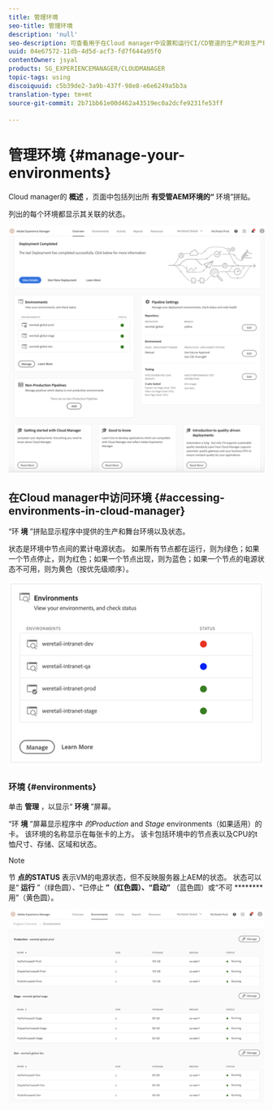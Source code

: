 ```yaml
---
title: 管理环境
seo-title: 管理环境
description: 'null'
seo-description: 可查看用于在Cloud manager中设置和运行CI/CD管道的生产和非生产环境列表。
uuid: 04e67572-11db-4d5d-acf3-fd7f644a95f0
contentOwner: jsyal
products: SG_EXPERIENCEMANAGER/CLOUDMANAGER
topic-tags: using
discoiquuid: c5b39de2-3a9b-437f-98e8-e6e6249a5b3a
translation-type: tm+mt
source-git-commit: 2b71bb61e00d462a43519ec0a2dcfe9231fe53ff

---
```



# 管理环境 {#manage-your-environments}

Cloud manager的 **概述** ，页面中包括列出所 **有受管AEM环境的“** 环境”拼贴。

列出的每个环境都显示其关联的状态。

![](assets/Manage_Environments1.png)

## 在Cloud manager中访问环境 {#accessing-environments-in-cloud-manager}

“环 **境** ”拼贴显示程序中提供的生产和舞台环境以及状态。

状态是环境中节点间的累计电源状态。 如果所有节点都在运行，则为绿色；如果一个节点停止，则为红色；如果一个节点出现，则为蓝色；如果一个节点的电源状态不可用，则为黄色（按优先级顺序）。

![](assets/manage_environments-screen2.png)

### 环境 {#environments}

单击 **管理** ，以显示“ **环境** ”屏幕。

“环 **境** ”屏幕显示程序中 *的Production* and *Stage* environments（如果适用）的卡。 该环境的名称显示在每张卡的上方。 该卡包括环境中的节点表以及CPU的t恤尺寸、存储、区域和状态。

>[!NOTE]
>
>节 **点的STATUS** 表示VM的电源状态，但不反映服务器上AEM的状态。 状态可以是“ **运行** ”（绿色圆）、“已停止 **”（红色圆）、“启动”** （蓝色圆）或“不可 ******** 用”（黄色圆）。

![](assets/Manage_Environments2.png)
